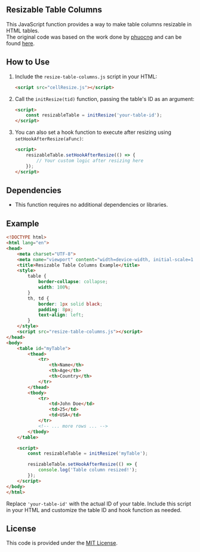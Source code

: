 

## Resizable Table Columns

This JavaScript function provides a way to make table columns resizable in HTML tables.   
The original code was based on the work done by [phuocng](https://github.com/phuocng) and can be 
found [here](https://github.com/phuocng/html-dom/blob/master/contents/resize-columns-of-a-table.md).

## How to Use

1. Include the `resize-table-columns.js` script in your HTML:

   ```html
   <script src="cellResize.js"></script>
   ```

2. Call the `initResize(tid)` function, passing the table's ID as an argument:

   ```html
   <script>
       const resizableTable = initResize('your-table-id');
   </script>
   ```

3. You can also set a hook function to execute after resizing using `setHookAfterResize(aFunc)`:

   ```html
   <script>
       resizableTable.setHookAfterResize(() => {
           // Your custom logic after resizing here
       });
   </script>
   ```

## Dependencies

- This function requires no additional dependencies or libraries.

## Example

```html
<!DOCTYPE html>
<html lang="en">
<head>
    <meta charset="UTF-8">
    <meta name="viewport" content="width=device-width, initial-scale=1.0">
    <title>Resizable Table Columns Example</title>
    <style>
        table {
            border-collapse: collapse;
            width: 100%;
        }
        th, td {
            border: 1px solid black;
            padding: 8px;
            text-align: left;
        }
    </style>
    <script src="resize-table-columns.js"></script>
</head>
<body>
    <table id="myTable">
        <thead>
            <tr>
                <th>Name</th>
                <th>Age</th>
                <th>Country</th>
            </tr>
        </thead>
        <tbody>
            <tr>
                <td>John Doe</td>
                <td>25</td>
                <td>USA</td>
            </tr>
            <!-- ... more rows ... -->
        </tbody>
    </table>

    <script>
        const resizableTable = initResize('myTable');

        resizableTable.setHookAfterResize(() => {
            console.log('Table column resized!');
        });
    </script>
</body>
</html>
```

Replace `'your-table-id'` with the actual ID of your table. Include this script in your HTML and customize the table ID and hook function as needed.

## License

This code is provided under the [MIT License](LICENSE).



